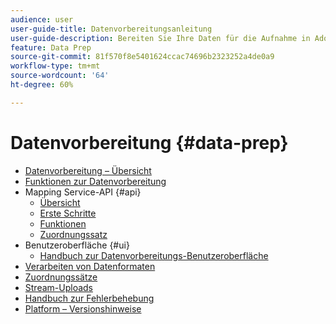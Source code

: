 ```yaml
---
audience: user
user-guide-title: Datenvorbereitungsanleitung
user-guide-description: Bereiten Sie Ihre Daten für die Aufnahme in Adobe Experience Platform vor und erfahren Sie, wie Sie mit der Datenvorbereitung Daten heute zuordnen, transformieren und validieren können.
feature: Data Prep
source-git-commit: 81f570f8e5401624ccac74696b2323252a4de0a9
workflow-type: tm+mt
source-wordcount: '64'
ht-degree: 60%

---
```



# Datenvorbereitung {#data-prep}

- [Datenvorbereitung – Übersicht](home.md)
- [Funktionen zur Datenvorbereitung](functions.md)
- Mapping Service-API {#api}
   - [Übersicht](./api/overview.md)
   - [Erste Schritte](./api/getting-started.md)
   - [Funktionen](./api/functions.md)
   - [Zuordnungssatz](./api/mapping-set.md)
- Benutzeroberfläche {#ui}
   - [Handbuch zur Datenvorbereitungs-Benutzeroberfläche](./ui/mapping.md)
- [Verarbeiten von Datenformaten](./data-handling.md)
- [Zuordnungssätze](mapping-set.md)
- [Stream-Uploads](upserts.md)
- [Handbuch zur Fehlerbehebung](troubleshooting-guide.md)
- [Platform – Versionshinweise](https://docs.adobe.com/content/help/de-DE/experience-platform/release-notes/latest.html)

